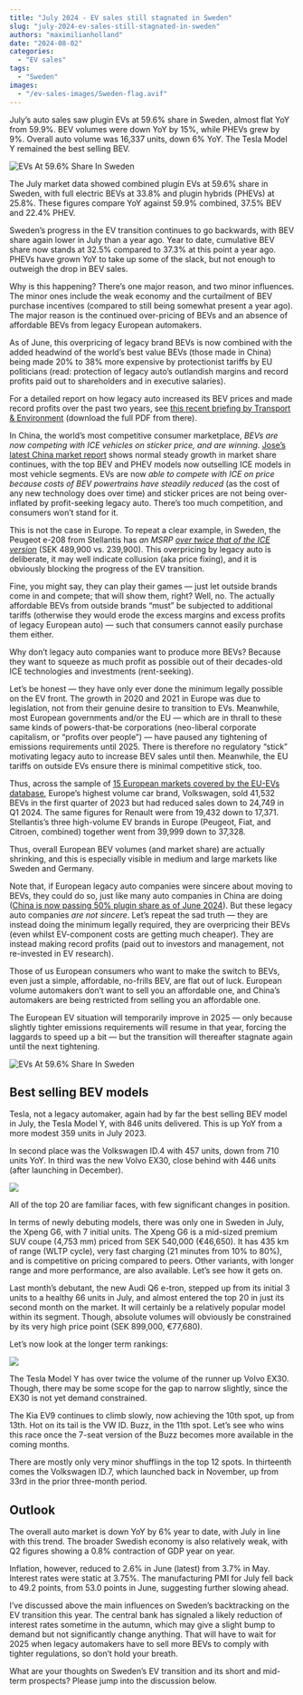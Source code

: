 ```yaml
---
title: "July 2024 - EV sales still stagnated in Sweden"
slug: "july-2024-ev-sales-still-stagnated-in-sweden"
authors: "maximilianholland"
date: "2024-08-02"
categories:
  - "EV sales"
tags:
  - "Sweden"
images:
  - "/ev-sales-images/Sweden-flag.avif"
---
```


July’s auto sales saw plugin EVs at 59.6% share in Sweden, almost flat YoY from 59.9%. BEV volumes were down YoY by 15%, while PHEVs grew by 9%. Overall auto volume was 16,337 units, down 6% YoY. The Tesla Model Y remained the best selling BEV.

![EVs At 59.6% Share In Sweden](/ev-sales-images/2024-07-Sweden-Passenger-Auto-Registrations.avif)

The July market data showed combined plugin EVs at 59.6% share in Sweden, with full electric BEVs at 33.8% and plugin hybrids (PHEVs) at 25.8%. These figures compare YoY against 59.9% combined, 37.5% BEV and 22.4% PHEV.

Sweden’s progress in the EV transition continues to go backwards, with BEV share again lower in July than a year ago. Year to date, cumulative BEV share now stands at 32.5% compared to 37.3% at this point a year ago. PHEVs have grown YoY to take up some of the slack, but not enough to outweigh the drop in BEV sales.

Why is this happening? There’s one major reason, and two minor influences. The minor ones include the weak economy and the curtailment of BEV purchase incentives (compared to still being somewhat present a year ago). The major reason is the continued over-pricing of BEVs and an absence of affordable BEVs from legacy European automakers.

As of June, this overpricing of legacy brand BEVs is now combined with the added headwind of the world’s best value BEVs (those made in China) being made 20% to 38% more expensive by protectionist tariffs by EU politicians (read: protection of legacy auto’s outlandish margins and record profits paid out to shareholders and in executive salaries).

For a detailed report on how legacy auto increased its BEV prices and made record profits over the past two years, see [this recent briefing by Transport & Environment](https://www.transportenvironment.org/articles/stagnation-and-growth-the-european-ev-market) (download the full PDF from there).

In China, the world’s most competitive consumer marketplace, _BEVs are now competing with ICE vehicles on sticker price, and are winning_. [Jose’s latest China market report](https://cleantechnica.com/2024/07/30/half-of-car-sales-in-china-are-now-plugins/) shows normal steady growth in market share continues, with the top BEV and PHEV models now outselling ICE models in most vehicle segments. EVs are now _able to compete with ICE on price because costs of BEV powertrains have steadily reduced_ (as the cost of any new technology does over time) and sticker prices are not being over-inflated by profit-seeking legacy auto. There’s too much competition, and consumers won’t stand for it.

This is not the case in Europe. To repeat a clear example, in Sweden, the Peugeot e-208 from Stellantis has _an MSRP [over twice that of the ICE version](/2024/05/04/april-2024-volvo-ex30-is-the-top-bev-in-sweden/)_ (SEK 489,900 vs. 239,900). This overpricing by legacy auto is deliberate, it may well indicate collusion (aka price fixing), and it is obviously blocking the progress of the EV transition.

Fine, you might say, they can play their games — just let outside brands come in and compete; that will show them, right? Well, no. The actually affordable BEVs from outside brands “must” be subjected to additional tariffs (otherwise they would erode the excess margins and excess profits of legacy European auto) — such that consumers cannot easily purchase them either.

Why don’t legacy auto companies want to produce more BEVs? Because they want to squeeze as much profit as possible out of their decades-old ICE technologies and investments (rent-seeking).

Let’s be honest — they have only ever done the minimum legally possible on the EV front. The growth in 2020 and 2021 in Europe was due to legislation, not from their genuine desire to transition to EVs. Meanwhile, most European governments and/or the EU — which are in thrall to these same kinds of powers-that-be corporations (neo-liberal corporate capitalism, or “profits over people”) — have paused any tightening of emissions requirements until 2025. There is therefore no regulatory “stick” motivating legacy auto to increase BEV sales until then. Meanwhile, the EU tariffs on outside EVs ensure there is minimal competitive stick, too.

Thus, across the sample of [15 European markets covered by the EU-EVs database](https://eu-evs.com/bestSellers/ALL/Brands/Quarter/2023/1), Europe’s highest volume car brand, Volkswagen, sold 41,532 BEVs in the first quarter of 2023 but had reduced sales down to 24,749 in Q1 2024. The same figures for Renault were from 19,432 down to 17,371. Stellantis’s three high-volume EV brands in Europe (Peugeot, Fiat, and Citroen, combined) together went from 39,999 down to 37,328.

Thus, overall European BEV volumes (and market share) are actually shrinking, and this is especially visible in medium and large markets like Sweden and Germany.

Note that, if European legacy auto companies were sincere about moving to BEVs, they could do so, just like many auto companies in China are doing ([China is now passing 50% plugin share as of June 2024](https://cleantechnica.com/2024/07/30/half-of-car-sales-in-china-are-now-plugins/)). But these legacy auto companies _are not sincere_. Let’s repeat the sad truth — they are instead doing the minimum legally required, they are overpricing their BEVs (even whilst EV-component costs are getting much cheaper). They are instead making record profits (paid out to investors and management, not re-invested in EV research).

Those of us European consumers who want to make the switch to BEVs, even just a simple, affordable, no-frills BEV, are flat out of luck. European volume automakers don’t want to sell you an affordable one, and China’s automakers are being restricted from selling you an affordable one.

The European EV situation will temporarily improve in 2025 — only because slightly tighter emissions requirements will resume in that year, forcing the laggards to speed up a bit — but the transition will thereafter stagnate again until the next tightening.

![EVs At 59.6% Share In Sweden](/ev-sales-images/2024-07-Sweden-Monthly-Powertrain-Market-Share.avif)

## Best selling BEV models

Tesla, not a legacy automaker, again had by far the best selling BEV model in July, the Tesla Model Y, with 846 units delivered. This is up YoY from a more modest 359 units in July 2023.

In second place was the Volkswagen ID.4 with 457 units, down from 710 units YoY. In third was the new Volvo EX30, close behind with 446 units (after launching in December).

![](/ev-sales-images/2024-07-Sweden-Top-BEVs.avif)

All of the top 20 are familiar faces, with few significant changes in position.

In terms of newly debuting models, there was only one in Sweden in July, the Xpeng G6, with 7 initial units. The Xpeng G6 is a mid-sized premium SUV coupe (4,753 mm) priced from SEK 540,000 (€46,650). It has 435 km of range (WLTP cycle), very fast charging (21 minutes from 10% to 80%), and is competitive on pricing compared to peers. Other variants, with longer range and more performance, are also available. Let’s see how it gets on.  

Last month’s debutant, the new Audi Q6 e-tron, stepped up from its initial 3 units to a healthy 66 units in July, and almost entered the top 20 in just its second month on the market. It will certainly be a relatively popular model within its segment. Though, absolute volumes will obviously be constrained by its very high price point (SEK 899,000, €77,680).

Let’s now look at the longer term rankings:

![](/ev-sales-images/2024-07-Sweden-Top-BEVs-Trailing-Qtr.avif)

The Tesla Model Y has over twice the volume of the runner up Volvo EX30. Though, there may be some scope for the gap to narrow slightly, since the EX30 is not yet demand constrained.

The Kia EV9 continues to climb slowly, now achieving the 10th spot, up from 13th. Hot on its tail is the VW ID. Buzz, in the 11th spot. Let’s see who wins this race once the 7-seat version of the Buzz becomes more available in the coming months.

There are mostly only very minor shufflings in the top 12 spots. In thirteenth comes the Volkswagen ID.7, which launched back in November, up from 33rd in the prior three-month period.

## Outlook

The overall auto market is down YoY by 6% year to date, with July in line with this trend. The broader Swedish economy is also relatively weak, with Q2 figures showing a 0.8% contraction of GDP year on year.

Inflation, however, reduced to 2.6% in June (latest) from 3.7% in May. Interest rates were static at 3.75%. The manufacturing PMI for July fell back to 49.2 points, from 53.0 points in June, suggesting further slowing ahead.

I’ve discussed above the main influences on Sweden’s backtracking on the EV transition this year. The central bank has signaled a likely reduction of interest rates sometime in the autumn, which may give a slight bump to demand but not significantly change anything. That will have to wait for 2025 when legacy automakers have to sell more BEVs to comply with tighter regulations, so don’t hold your breath.

What are your thoughts on Sweden’s EV transition and its short and mid-term prospects? Please jump into the discussion below.